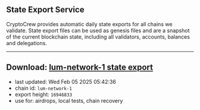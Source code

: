 ## State Export Service
CryptoCrew provides automatic daily state exports for all chains we validate. State export files can be used as genesis files and are a snapshot of the current blockchain state, including all validators, accounts, balances and delegations.

---
**Download: [lum-network-1 state export](https://dl-eu2.ccvalidators.com/SERVICE/lumnetwork/lum-network-1_export_16946833.json)**
---

- last updated: Wed Feb 05 2025 05:42:36
- chain id: `lum-network-1`
- export height: `16946833`
- use for: airdrops, local tests, chain recovery
